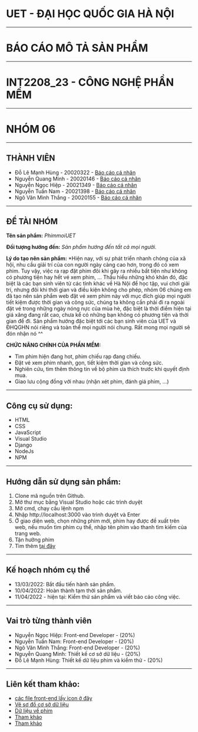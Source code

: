 # UET - ĐẠI HỌC QUỐC GIA HÀ NỘI

-----------------------------------------------------------------------------------------------------------------------------------------------------------------------

# BÁO CÁO MÔ TẢ SẢN PHẨM
-----------------------------------------------------------------------------------------------------------------------------------------------------------------------

# INT2208_23 - CÔNG NGHỆ PHẦN MỀM

-----------------------------------------------------------------------------------------------------------------------------------------------------------------------

# NHÓM 06

-----------------------------------------------------------------------------------------------------------------------------------------------------------------------

## THÀNH VIÊN
- Đỗ Lê Mạnh Hùng - 20020322 - [Báo cáo cá nhân](https://github.com/dolemanhhung/CNPM/blob/769cef54e50deb80008f7b430e9cd422ca9be028/B%C3%A1o%20c%C3%A1o%20c%C3%A1%20nh%C3%A2n.md)
- Nguyễn Quang Minh - 20020146 - [Báo cáo cá nhân]()
- Nguyễn Ngọc Hiệp - 20021349 - [Báo cáo cá nhân]()
- Nguyễn Tuấn Nam - 20021398 - [Báo cáo cá nhân]()
- Ngô Văn Minh Thắng - 20020155 - [Báo cáo cá nhân]()

-----------------------------------------------------------------------------------------------------------------------------------------------------------------------

## ĐỀ TÀI NHÓM
**Tên sản phẩm:** *PhimmoiUET*

**Đối tượng hướng đến:** *Sản phẩm hướng đến tất cả mọi người.*

**Lý do tạo nên sản phẩm:** *Hiện nay, với sự phát triển nhanh chóng của xã hội, nhu cầu giải trí của con người ngày càng cao hơn, trong đó có xem phim. Tuy vậy, việc ra rạp đặt phim đôi khi gây ra nhiều bất tiện như không có phương tiện hay hết vé xem phim, ... Thấu hiểu những khó khăn đó, đặc biệt là các bạn sinh viên từ các tỉnh khác về Hà Nội để học tập, vui chơi giải trí, nhưng đôi khi thời gian và điều kiện không cho phép, nhóm 06 chúng em đã tạo nên sản phẩm web đặt vé xem phim này với mục đích giúp mọi người tiết kiệm được thời gian và công sức, chúng ta không cần phải đi ra ngoài đặt vé trong những ngày nóng nực của mùa hè, đặc biệt là thời điểm hiện tại giá xăng đang rất cao, chưa kể có những bạn không có phương tiện và thời gian để đi. Sản phẩm hướng đặc biệt tới các bạn sinh viên của UET và ĐHQGHN nói riêng và toàn thể mọi người nói chung. Rất mong mọi người sẽ đón nhận nó ^^

**CHỨC NĂNG CHÍNH CỦA PHẦN MỀM:** 
- Tìm phim hiện đang hot, phim chiếu rạp đang chiếu.
- Đặt vé xem phim nhanh, gọn, tiết kiệm thời gian và công sức.
- Nghiên cứu, tìm thêm thông tin về bộ phim ưa thích trước khi quyết định mua.
- Giao lưu cộng đồng với nhau (nhận xét phim, đánh giá phim, ...)

-----------------------------------------------------------------------------------------------------------------------------------------------------------------------

## Công cụ sử dụng:
- HTML
- CSS
- JavaScript
- Visual Studio
- Django
- NodeJs
- NPM
-----------------------------------------------------------------------------------------------------------------------------------------------------------------------

## Hướng dẫn sử dụng sản phẩm:
1. Clone mã nguồn trên Github.
2. Mở thư mục bằng Visual Studio hoặc các trình duyệt 
3. Mở cmd, chạy câu lệnh npm
4. Nhập  http://localhost:3000 vào trình duyệt và Enter 
5. Ở giao diện web, chọn những phim mới, phim hay được đề xuất trên web, nếu muốn tìm phim cụ thể, nhập tên phim vào thanh tìm kiếm của trang web.
6. Tận hưởng phim
7. Tìm thêm [tại đây](https://github.com/hiepuet1205/btl_cnpm/blob/216d46cab7c60234f1f6092c88f4e9c78ad0dc6b/frontend/README.md)

-----------------------------------------------------------------------------------------------------------------------------------------------------------------------

## Kế hoạch nhóm cụ thể
- 13/03/2022: Bắt đầu tiến hành sản phẩm.
- 10/04/2022: Hoàn thành tạm thời sản phẩm.
- 11/04/2022 - hiện tại: Kiểm thử sản phẩm và viết báo cáo công việc.

-----------------------------------------------------------------------------------------------------------------------------------------------------------------------

## Vai trò từng thành viên

- Nguyễn Ngọc Hiệp: Front-end Developer - (20%)
- Nguyễn Tuấn Nam: Front-end Developer - (20%)
- Ngô Văn Minh Thắng: Front-end Developer - (20%)
- Nguyễn Quang Minh: Thiết kế cơ sở dữ liệu - (20%)
- Đỗ Lê Mạnh Hùng: Thiết kế dữ liệu phim và kiểm thử - (20%)

-----------------------------------------------------------------------------------------------------------------------------------------------------------------------

## Liên kết tham khảo:
- [các file front-end lấy icon ở đây](https://boxicons.com/)
- [Vẽ sơ đồ cơ sở dữ liệu](https://erdplus.com/)
- [Dữ liệu về phim](https://www.imdb.com/?ref_=nv_home)
- [Tham khảo](https://github.com/facebook/create-react-app)
- [Tham khảo](https://www.wikimedia.org/)


